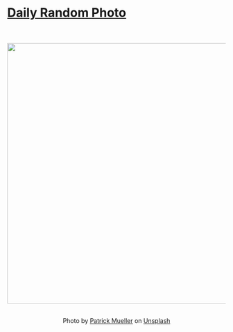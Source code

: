 # [Daily Random Photo](https://www.dailyrandomphoto.com/)

<div align="center">
  <br>
  <br>
  <a href="https://www.dailyrandomphoto.com/p/2022/2022-05-01/"><img src="https://images.unsplash.com/photo-1610011722905-a2d4b5fca8c0?crop=entropy&cs=tinysrgb&fit=max&fm=jpg&ixid=Mnw3NzUwOHwwfDF8cmFuZG9tfHx8fHx8fHx8MTY1MTM2NTYzMA&ixlib=rb-1.2.1&q=80&w=1080" width="600px"></a>
  <br>
  <br>
  <p class="has-text-grey">Photo by <a href="https://unsplash.com/@pietyo?utm_source=Daily%20Random%20Photo&amp;utm_medium=referral" target="_blank" rel="noopener noreferrer">Patrick Mueller</a> on <a href="https://unsplash.com/photos/9lEGCbgAQSQ?utm_source=Daily%20Random%20Photo&amp;utm_medium=referral" target="_blank" rel="noopener noreferrer">Unsplash</a></p>
</div>
